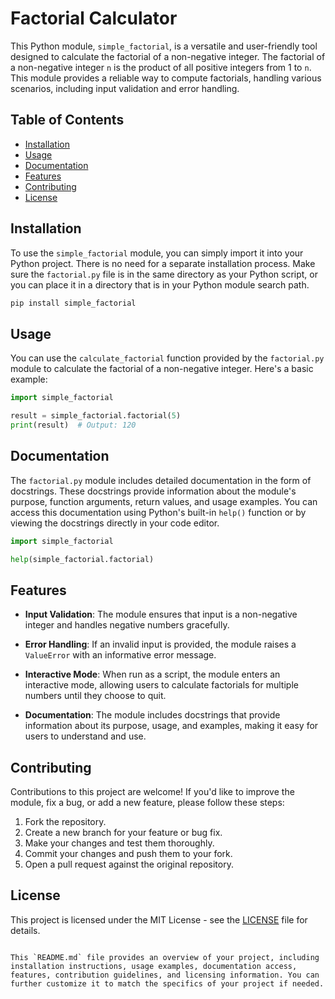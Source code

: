 # Factorial Calculator

This Python module, `simple_factorial`, is a versatile and user-friendly tool designed to calculate the factorial of a non-negative integer. The factorial of a non-negative integer `n` is the product of all positive integers from 1 to `n`. This module provides a reliable way to compute factorials, handling various scenarios, including input validation and error handling.

## Table of Contents

- [Installation](#installation)
- [Usage](#usage)
- [Documentation](#documentation)
- [Features](#features)
- [Contributing](#contributing)
- [License](#license)

## Installation

To use the `simple_factorial` module, you can simply import it into your Python project. There is no need for a separate installation process. Make sure the `factorial.py` file is in the same directory as your Python script, or you can place it in a directory that is in your Python module search path.

```python
pip install simple_factorial
```

## Usage

You can use the `calculate_factorial` function provided by the `factorial.py` module to calculate the factorial of a non-negative integer. Here's a basic example:

```python
import simple_factorial

result = simple_factorial.factorial(5)
print(result)  # Output: 120
```

## Documentation

The `factorial.py` module includes detailed documentation in the form of docstrings. These docstrings provide information about the module's purpose, function arguments, return values, and usage examples. You can access this documentation using Python's built-in `help()` function or by viewing the docstrings directly in your code editor.

```python
import simple_factorial

help(simple_factorial.factorial)
```

## Features

- **Input Validation**: The module ensures that input is a non-negative integer and handles negative numbers gracefully.

- **Error Handling**: If an invalid input is provided, the module raises a `ValueError` with an informative error message.

- **Interactive Mode**: When run as a script, the module enters an interactive mode, allowing users to calculate factorials for multiple numbers until they choose to quit.

- **Documentation**: The module includes docstrings that provide information about its purpose, usage, and examples, making it easy for users to understand and use.

## Contributing

Contributions to this project are welcome! If you'd like to improve the module, fix a bug, or add a new feature, please follow these steps:

1. Fork the repository.
2. Create a new branch for your feature or bug fix.
3. Make your changes and test them thoroughly.
4. Commit your changes and push them to your fork.
5. Open a pull request against the original repository.

## License

This project is licensed under the MIT License - see the [LICENSE](LICENSE) file for details.
```

This `README.md` file provides an overview of your project, including installation instructions, usage examples, documentation access, features, contribution guidelines, and licensing information. You can further customize it to match the specifics of your project if needed.